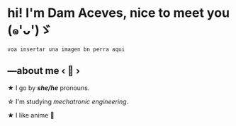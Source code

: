 # hi! I'm Dam Aceves, nice to meet you (๑'ᴗ')ゞ
    voa insertar una imagen bn perra aqui
## —about me ‹ 🐸 ›

★ I go by **_she/he_** pronouns.

☆ I'm studying _mechatronic engineering_.

★ I like anime 🧓
